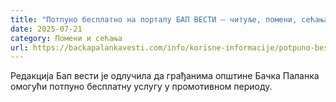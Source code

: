 ```yaml
---
title: "Потпуно бесплатно на порталу БАП ВЕСТИ – читуље, помени, сећања"
date: 2025-07-21
category: Помени и сећања
url: https://backapalankavesti.com/info/korisne-informacije/potpuno-besplatno-na-portalu-bap-vesti-citulje-pomeni-secanja/
---
```


Редакција Бап вести је одлучила да грађанима општине Бачка Паланка омогући потпуно бесплатну услугу у промотивном периоду.
